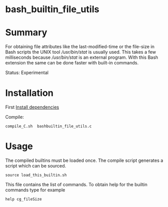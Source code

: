 # bash_builtin_file_utils

# Summary

For obtaining file attributes like the last-modified-time or the file-size in Bash scripts the UNIX tool
*/usr/bin/stat* is usually used.  This takes a few milliseconds because */usr/bin/stat* is an
external program. With this Bash extension the same can be done faster with  built-in commands.

Status: Experimental




# Installation

First [Install dependencies](./INSTALL_DEPENDENCIES.md)

Compile:

    compile_C.sh  bashbuiltin_file_utils.c

# Usage

The compiled builtins must be loaded once.
The compile script generates  a script which can be sourced.

    source load_this_builtin.sh

This file contains the list of commands.
To obtain help for the builtin commands type for example

    help cg_fileSize
